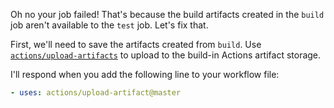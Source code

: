 Oh no your job failed! That's because the build artifacts created in the `build` job aren't available to the `test` job. Let's fix that.

First, we'll need to save the artifacts created from `build`. Use [`actions/upload-artifacts`](https://github.com/actions/upload-artifact) to upload to the build-in Actions artifact storage. 

I'll respond when you add the following line to your workflow file:
```yaml
- uses: actions/upload-artifact@master
```